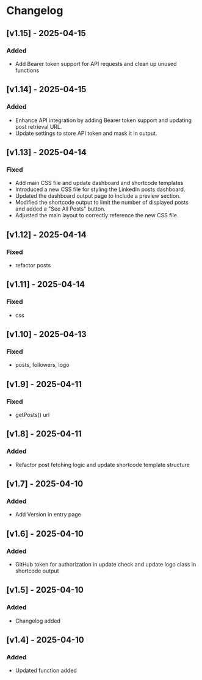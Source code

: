 # Changelog

## [v1.15] - 2025-04-15

### Added

- Add Bearer token support for API requests and clean up unused functions

## [v1.14] - 2025-04-15

### Added

- Enhance API integration by adding Bearer token support and updating post retrieval URL.
- Update settings to store API token and mask it in output.

## [v1.13] - 2025-04-14

### Fixed

- Add main CSS file and update dashboard and shortcode templates
- Introduced a new CSS file for styling the LinkedIn posts dashboard.
- Updated the dashboard output page to include a preview section.
- Modified the shortcode output to limit the number of displayed posts and added a "See All Posts" button.
- Adjusted the main layout to correctly reference the new CSS file.

## [v1.12] - 2025-04-14

### Fixed

- refactor posts

## [v1.11] - 2025-04-14

### Fixed

- css

## [v1.10] - 2025-04-13

### Fixed

- posts, followers, logo

## [v1.9] - 2025-04-11

### Fixed

- getPosts() url

## [v1.8] - 2025-04-11

### Added

- Refactor post fetching logic and update shortcode template structure

## [v1.7] - 2025-04-10

### Added

- Add Version in entry page

## [v1.6] - 2025-04-10

### Added

- GitHub token for authorization in update check and update logo class in shortcode output

## [v1.5] - 2025-04-10

### Added

- Changelog added

## [v1.4] - 2025-04-10

### Added

- Updated function added
